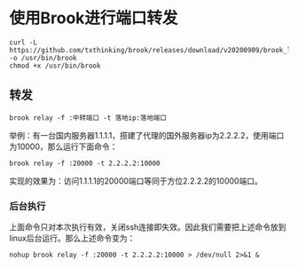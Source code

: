 


# 使用Brook进行端口转发

```shell
curl -L https://github.com/txthinking/brook/releases/download/v20200909/brook_linux_amd64 -o /usr/bin/brook
chmod +x /usr/bin/brook

```



## 转发

```shell
brook relay -f :中转端口 -t 落地ip:落地端口
```

举例：有一台国内服务器1.1.1.1，搭建了代理的国外服务器ip为2.2.2.2，使用端口为10000，那么运行下面命令：

```shell
brook relay -f :20000 -t 2.2.2.2:10000
```

实现的效果为：访问1.1.1.1的20000端口等同于方位2.2.2.2的10000端口。

### 后台执行

上面命令只对本次执行有效，关闭ssh连接即失效。因此我们需要把上述命令放到linux后台运行。那么上述命令变为：

```shell
nohup brook relay -f :20000 -t 2.2.2.2:10000 > /dev/null 2>&1 &
```